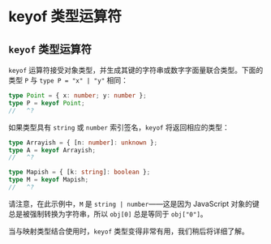 # keyof 类型运算符

## `keyof` 类型运算符

`keyof` 运算符接受对象类型，并生成其键的字符串或数字字面量联合类型。下面的类型 `P` 与 `type P = "x" | "y"` 相同：

```ts twoslash
type Point = { x: number; y: number };
type P = keyof Point;
//   ^?
```

如果类型具有 `string` 或 `number` 索引签名，`keyof` 将返回相应的类型：

```ts twoslash
type Arrayish = { [n: number]: unknown };
type A = keyof Arrayish;
//   ^?

type Mapish = { [k: string]: boolean };
type M = keyof Mapish;
//   ^?
```

请注意，在此示例中，`M` 是 `string | number`——这是因为 JavaScript 对象的键总是被强制转换为字符串，所以 `obj[0]` 总是等同于 `obj["0"]`。

当与映射类型结合使用时，`keyof` 类型变得非常有用，我们稍后将详细了解。
